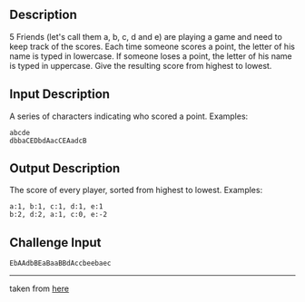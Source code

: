 ## Description

5 Friends (let's call them a, b, c, d and e) are playing a game and need to keep track of the scores.
Each time someone scores a point, the letter of his name is typed in lowercase. If someone loses a point, the letter of
his name is typed in uppercase. Give the resulting score from highest to lowest.

## Input Description

A series of characters indicating who scored a point. Examples:

```text
abcde
dbbaCEDbdAacCEAadcB
```

## Output Description

The score of every player, sorted from highest to lowest. Examples:

```text
a:1, b:1, c:1, d:1, e:1
b:2, d:2, a:1, c:0, e:-2
```

## Challenge Input

```text
EbAAdbBEaBaaBBdAccbeebaec
```

---

taken from [here](https://www.reddit.com/r/dailyprogrammer/comments/8jcffg/20180514_challenge_361_easy_tally_program/)